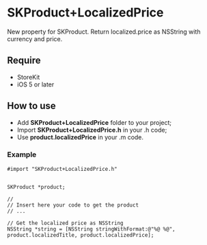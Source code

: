 SKProduct+LocalizedPrice
========================

New property for SKProduct. Return localized.price as NSString with currency and price.

## Require

* StoreKit
* iOS 5 or later

## How to use

* Add **SKProduct+LocalizedPrice** folder to your project;
* Import **SKProduct+LocalizedPrice.h** in your .h code;
* Use **product.localizedPrice** in your .m code.

### Example

	#import "SKProduct+LocalizedPrice.h"
	
	
	SKProduct *product;
	
	//
	// Insert here your code to get the product
	// ...
	
	// Get the localized price as NSString
	NSString *string = [NSString stringWithFormat:@"%@ %@", product.localizedTitle, product.localizedPrice];



